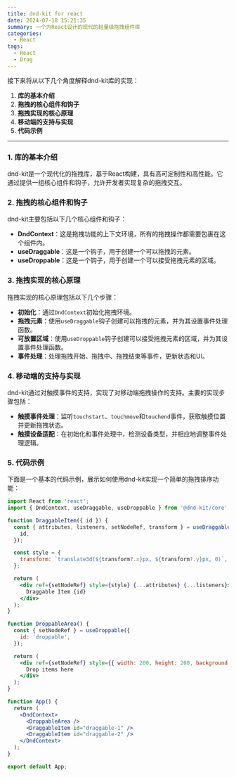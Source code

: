 ```yaml
---
title: dnd-kit for react
date: 2024-07-18 15:21:35
summary: 一个为React设计的现代的轻量级拖拽组件库
categories:
  - React
tags:
  - React
  - Drag
---
```


接下来将从以下几个角度解释dnd-kit库的实现：

1. **库的基本介绍**
2. **拖拽的核心组件和钩子**
3. **拖拽实现的核心原理**
4. **移动端的支持与实现**
5. **代码示例**

---

### 1. **库的基本介绍**

dnd-kit是一个现代化的拖拽库，基于React构建，具有高可定制性和高性能。它通过提供一组核心组件和钩子，允许开发者实现复杂的拖拽交互。

### 2. **拖拽的核心组件和钩子**

dnd-kit主要包括以下几个核心组件和钩子：

- **DndContext**：这是拖拽功能的上下文环境，所有的拖拽操作都需要包裹在这个组件内。
- **useDraggable**：这是一个钩子，用于创建一个可以拖拽的元素。
- **useDroppable**：这是一个钩子，用于创建一个可以接受拖拽元素的区域。

### 3. **拖拽实现的核心原理**

拖拽实现的核心原理包括以下几个步骤：

- **初始化**：通过`DndContext`初始化拖拽环境。
- **拖拽元素**：使用`useDraggable`钩子创建可以拖拽的元素，并为其设置事件处理函数。
- **可放置区域**：使用`useDroppable`钩子创建可以接受拖拽元素的区域，并为其设置事件处理函数。
- **事件处理**：处理拖拽开始、拖拽中、拖拽结束等事件，更新状态和UI。

### 4. **移动端的支持与实现**

dnd-kit通过对触摸事件的支持，实现了对移动端拖拽操作的支持。主要的实现步骤包括：

- **触摸事件处理**：监听`touchstart`、`touchmove`和`touchend`事件，获取触摸位置并更新拖拽状态。
- **触摸设备适配**：在初始化和事件处理中，检测设备类型，并相应地调整事件处理逻辑。

### 5. **代码示例**

下面是一个基本的代码示例，展示如何使用dnd-kit实现一个简单的拖拽排序功能：

```jsx
import React from 'react';
import { DndContext, useDraggable, useDroppable } from '@dnd-kit/core';

function DraggableItem({ id }) {
  const { attributes, listeners, setNodeRef, transform } = useDraggable({
    id,
  });

  const style = {
    transform: `translate3d(${transform?.x}px, ${transform?.y}px, 0)`,
  };

  return (
    <div ref={setNodeRef} style={style} {...attributes} {...listeners}>
      Draggable Item {id}
    </div>
  );
}

function DroppableArea() {
  const { setNodeRef } = useDroppable({
    id: 'droppable',
  });

  return (
    <div ref={setNodeRef} style={{ width: 200, height: 200, background: 'lightgray' }}>
      Drop items here
    </div>
  );
}

function App() {
  return (
    <DndContext>
      <DroppableArea />
      <DraggableItem id="draggable-1" />
      <DraggableItem id="draggable-2" />
    </DndContext>
  );
}

export default App;
```
